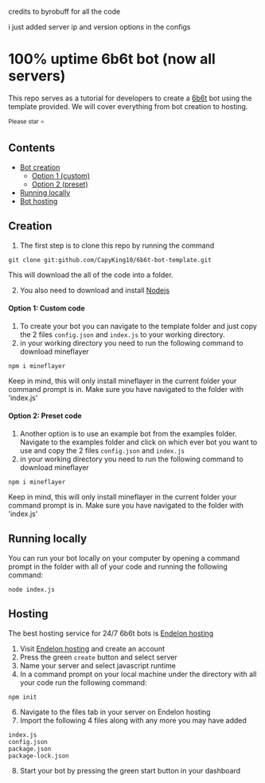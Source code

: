 credits to byrobuff for all the code

i just added server ip and version options in the configs
# 100% uptime 6b6t bot (now all servers)

This repo serves as a tutorial for developers to create a [6b6t](https://www.6b6t.org) bot using the template provided. We will cover everything from bot creation to hosting.

<sub>Please star ⭐</sub>

## Contents

- [Bot creation](#creation)
  - [Option 1 (custom)](#option1)
  - [Option 2 (preset)](#option2)
- [Running locally](#local)
- [Bot hosting](#hosting)

<a name="creation"></a>
## Creation
1. The first step is to clone this repo by running the command
```shell
git clone git:github.com/CapyKing10/6b6t-bot-template.git
```
This will download the all of the code into a folder.

2. You also need to download and install [Nodejs](https://www.nodejs.org)

<a name="option1"></a>
#### Option 1: Custom code
1. To create your bot you can navigate to the template folder and just copy the 2 files `config.json` and `index.js` to your working directory.
2. in your working directory you need to run the following command to download mineflayer
```shell
npm i mineflayer
```
Keep in mind, this will only install mineflayer in the current folder your command prompt is in. Make sure you have navigated to the folder with 'index.js'

<a name="option2"></a>
#### Option 2: Preset code
1. Another option is to use an example bot from the examples folder. Navigate to the examples folder and click on which ever bot you want to use and copy the 2 files `config.json` and `index.js`
2. in your working directory you need to run the following command to download mineflayer
```shell
npm i mineflayer
```
Keep in mind, this will only install mineflayer in the current folder your command prompt is in. Make sure you have navigated to the folder with 'index.js'

<a name="local"></a>
## Running locally
You can run your bot locally on your computer by opening a command prompt in the folder with all of your code and running the following command:
```
node index.js
```

<a name="hosting"></a>
## Hosting
The best hosting service for 24/7 6b6t bots is [Endelon hosting](https://my.endelon-hosting.de/)

1. Visit [Endelon hosting](https://my.endelon-hosting.de/) and create an account
2. Press the green `create` button and select server
3. Name your server and select javascript runtime
4. In a command prompt on your local machine under the directory with all your code run the following command:
```
npm init
```
6. Navigate to the files tab in your server on Endelon hosting
7. Import the following 4 files along with any more you may have added
```
index.js
config.json
package.json
package-lock.json
```

8. Start your bot by pressing the green start button in your dashboard
